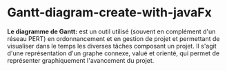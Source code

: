 # Gantt-diagram-create-with-javaFx

**Le diagramme de Gantt:** est un outil utilisé (souvent en complément d'un réseau PERT) en ordonnancement et en gestion de projet et permettant de visualiser dans le temps les diverses tâches composant un projet. Il s'agit d'une représentation d'un graphe connexe, valué et orienté, qui permet de représenter graphiquement l'avancement du projet.
 
